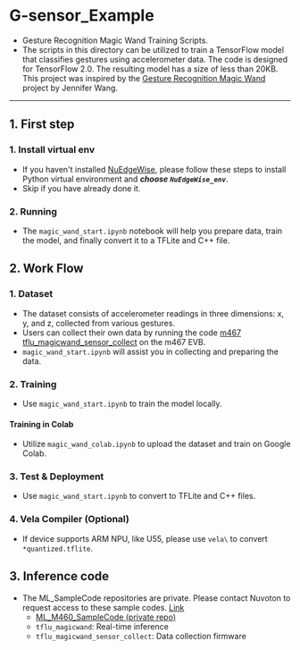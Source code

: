 # G-sensor_Example
- Gesture Recognition Magic Wand Training Scripts.
- The scripts in this directory can be utilized to train a TensorFlow model that classifies gestures using accelerometer data. The code is designed for TensorFlow 2.0. The resulting model has a size of less than 20KB.
This project was inspired by the [Gesture Recognition Magic Wand](https://github.com/jewang/gesture-demo)
project by Jennifer Wang.

---
## 1. First step
### 1. Install virtual env
- If you haven't installed [NuEdgeWise](https://github.com/OpenNuvoton/NuEdgeWise), please follow these steps to install Python virtual environment and ***choose `NuEdgeWise_env`***.
- Skip if you have already done it.
### 2. Running
- The `magic_wand_start.ipynb` notebook will help you prepare data, train the model, and finally convert it to a TFLite and C++ file.

## 2. Work Flow
### 1. Dataset
- The dataset consists of accelerometer readings in three dimensions: x, y, and z, collected from various gestures. 
- Users can collect their own data by running the code [m467 tflu_magicwand_sensor_collect](https://github.com/OpenNuvoton/ML_M460_SampleCode/tree/master/SampleCode/MachineLearning/tflu_magicwand_sensor_collect) on the m467 EVB.
- `magic_wand_start.ipynb` will assist you in collecting and preparing the data.
### 2. Training
- Use `magic_wand_start.ipynb` to train the model locally.

#### Training in Colab
- Utilize `magic_wand_colab.ipynb` to upload the dataset and train on Google Colab.

### 3. Test & Deployment
- Use `magic_wand_start.ipynb` to convert to TFLite and C++ files.

### 4. Vela Compiler (Optional)
- If device supports ARM NPU, like U55, please use `vela\` to convert `*quantized.tflite`.

## 3. Inference code
- The ML_SampleCode repositories are private. Please contact Nuvoton to request access to these sample codes. [Link](https://www.nuvoton.com/ai/contact-us/)
  - [ML_M460_SampleCode (private repo)](https://github.com/OpenNuvoton/ML_M460_SampleCode)
  - `tflu_magicwand`: Real-time inference
  - `tflu_magicwand_sensor_collect`: Data collection firmware





